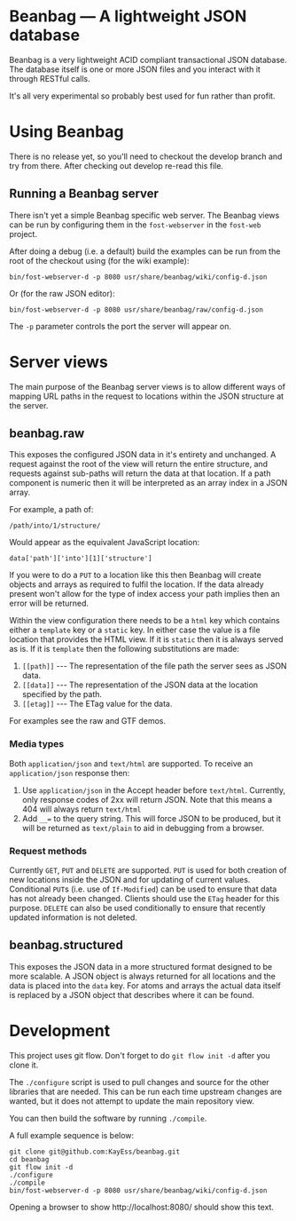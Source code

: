 # Beanbag — A lightweight JSON database #

Beanbag is a very lightweight ACID compliant transactional JSON database. The database itself is one or more JSON files and you interact with it through RESTful calls.

It's all very experimental so probably best used for fun rather than profit.


# Using Beanbag #

There is no release yet, so you'll need to checkout the develop branch and try from there. After checking out develop re-read this file.

## Running a Beanbag server ##

There isn't yet a simple Beanbag specific web server. The Beanbag views can be run by configuring them in the `fost-webserver` in the `fost-web` project.

After doing a debug (i.e. a default) build the examples can be run from the root of the checkout using (for the wiki example):

    bin/fost-webserver-d -p 8080 usr/share/beanbag/wiki/config-d.json

Or (for the raw JSON editor):

    bin/fost-webserver-d -p 8080 usr/share/beanbag/raw/config-d.json

The `-p` parameter controls the port the server will appear on.


# Server views #

The main purpose of the Beanbag server views is to allow different ways of mapping URL paths in the request to locations within the JSON structure at the server.

## beanbag.raw ##

This exposes the configured JSON data in it's entirety and unchanged. A request against the root of the view will return the entire structure, and requests against sub-paths will return the data at that location. If a path component is numeric then it will be interpreted as an array index in a JSON array.

For example, a path of:

    /path/into/1/structure/

Would appear as the equivalent JavaScript location:

    data['path']['into'][1]['structure']

If you were to do a `PUT` to a location like this then Beanbag will create objects and arrays as required to fulfil the location. If the data already present won't allow for the type of index access your path implies then an error will be returned.

Within the view configuration there needs to be a `html` key which contains either a `template` key or a `static` key. In either case the value is a file location that provides the HTML view. If it is `static` then it is always served as is. If it is `template` then the following substitutions are made:

1. `[[path]]` --- The representation of the file path the server sees as JSON data.
2. `[[data]]` --- The representation of the JSON data at the location specified by the path.
3. `[[etag]]` --- The ETag value for the data.

For examples see the raw and GTF demos.

### Media types ###

Both `application/json` and `text/html` are supported. To receive an `application/json` response then:

1. Use `application/json` in the Accept header before `text/html`. Currently, only response codes of 2xx will return JSON. Note that this means a 404 will always return `text/html`
2.  Add `__=` to the query string. This will force JSON to be produced, but it will be returned as `text/plain` to aid in debugging from a browser.

### Request methods ###

Currently `GET`, `PUT` and `DELETE` are supported. `PUT` is used for both creation of new locations inside the JSON and for updating of current values. Conditional `PUT`s (i.e. use of `If-Modified`) can be used to ensure that data has not already been changed. Clients should use the `ETag` header for this purpose. `DELETE` can also be used conditionally to ensure that recently updated information is not deleted.


## beanbag.structured ##

This exposes the JSON data in a more structured format designed to be more scalable. A JSON object is always returned for all locations and the data is placed into the `data` key. For atoms and arrays the actual data itself is replaced by a JSON object that describes where it can be found.


# Development #

This project uses git flow. Don't forget to do `git flow init -d` after you clone it.

The `./configure` script is used to pull changes and source for the other libraries that are needed. This can be run each time upstream changes are wanted, but it does not attempt to update the main repository view.

You can then build the software by running `./compile`.

A full example sequence is below:

    git clone git@github.com:KayEss/beanbag.git
    cd beanbag
    git flow init -d
    ./configure
    ./compile
    bin/fost-webserver-d -p 8080 usr/share/beanbag/wiki/config-d.json

Opening a browser to show http://localhost:8080/ should show this text.


